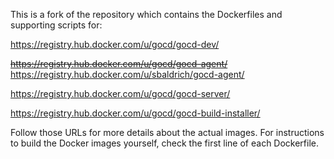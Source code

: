This is a fork of the repository which contains the Dockerfiles and supporting scripts for:

https://registry.hub.docker.com/u/gocd/gocd-dev/

~~https://registry.hub.docker.com/u/gocd/gocd-agent/~~
https://registry.hub.docker.com/u/sbaldrich/gocd-agent/

https://registry.hub.docker.com/u/gocd/gocd-server/

https://registry.hub.docker.com/u/gocd/gocd-build-installer/

Follow those URLs for more details about the actual images. For instructions to build the Docker images yourself, check
the first line of each Dockerfile.
